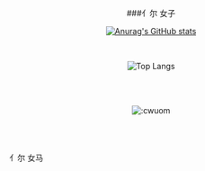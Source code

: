 <div align="center">
  
###亻尔 女子

[![Anurag's GitHub stats](https://github-readme-stats.vercel.app/api?username=zhusun2024)](https://github.com/anuraghazra/github-readme-stats)

<br>

![Top Langs](https://github-readme-stats.vercel.app/api/top-langs/?username=zhusun2024&layout=compact)

<br>
<br>

![:cwuom](https://moe-counter.lxchapu.com/:zhusun2024?theme=moebooru)

</div>
<br>
<br>
<br>
亻尔 女马
